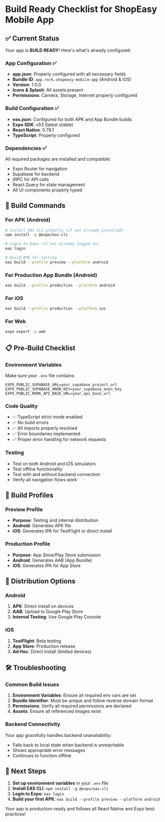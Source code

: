 # Build Ready Checklist for ShopEasy Mobile App

## ✅ Current Status
Your app is **BUILD READY**! Here's what's already configured:

### App Configuration ✅
- **app.json**: Properly configured with all necessary fields
- **Bundle ID**: `app.rork.shopeasy-mobile-app` (Android & iOS)
- **Version**: 1.0.0
- **Icons & Splash**: All assets present
- **Permissions**: Camera, Storage, Internet properly configured

### Build Configuration ✅
- **eas.json**: Configured for both APK and App Bundle builds
- **Expo SDK**: v53 (latest stable)
- **React Native**: 0.79.1
- **TypeScript**: Properly configured

### Dependencies ✅
All required packages are installed and compatible:
- Expo Router for navigation
- Supabase for backend
- tRPC for API calls
- React Query for state management
- All UI components properly typed

## 🚀 Build Commands

### For APK (Android)
```bash
# Install EAS CLI globally (if not already installed)
npm install -g @expo/eas-cli

# Login to Expo (if not already logged in)
eas login

# Build APK for testing
eas build --profile preview --platform android
```

### For Production App Bundle (Android)
```bash
eas build --profile production --platform android
```

### For iOS
```bash
eas build --profile production --platform ios
```

### For Web
```bash
expo export -p web
```

## 📋 Pre-Build Checklist

### Environment Variables
Make sure your `.env` file contains:
```
EXPO_PUBLIC_SUPABASE_URL=your_supabase_project_url
EXPO_PUBLIC_SUPABASE_ANON_KEY=your_supabase_anon_key
EXPO_PUBLIC_RORK_API_BASE_URL=your_api_base_url
```

### Code Quality
- ✅ TypeScript strict mode enabled
- ✅ No build errors
- ✅ All imports properly resolved
- ✅ Error boundaries implemented
- ✅ Proper error handling for network requests

### Testing
- Test on both Android and iOS simulators
- Test offline functionality
- Test with and without backend connection
- Verify all navigation flows work

## 🔧 Build Profiles

### Preview Profile
- **Purpose**: Testing and internal distribution
- **Android**: Generates APK file
- **iOS**: Generates IPA for TestFlight or direct install

### Production Profile
- **Purpose**: App Store/Play Store submission
- **Android**: Generates AAB (App Bundle)
- **iOS**: Generates IPA for App Store

## 📱 Distribution Options

### Android
1. **APK**: Direct install on devices
2. **AAB**: Upload to Google Play Store
3. **Internal Testing**: Use Google Play Console

### iOS
1. **TestFlight**: Beta testing
2. **App Store**: Production release
3. **Ad Hoc**: Direct install (limited devices)

## 🛠 Troubleshooting

### Common Build Issues
1. **Environment Variables**: Ensure all required env vars are set
2. **Bundle Identifier**: Must be unique and follow reverse domain format
3. **Permissions**: Verify all required permissions are declared
4. **Assets**: Ensure all referenced images exist

### Backend Connectivity
Your app gracefully handles backend unavailability:
- Falls back to local state when backend is unreachable
- Shows appropriate error messages
- Continues to function offline

## 🎯 Next Steps

1. **Set up environment variables** in your `.env` file
2. **Install EAS CLI**: `npm install -g @expo/eas-cli`
3. **Login to Expo**: `eas login`
4. **Build your first APK**: `eas build --profile preview --platform android`

Your app is production-ready and follows all React Native and Expo best practices!